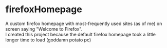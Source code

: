 # firefoxHomepage
A custom firefox homepage with most-frequently used sites (as of me) on screen saying "Welcome to Firefox".<br>
I created this project because the default firefox homepage took a little longer time to load (goddamn potato pc)
